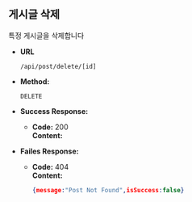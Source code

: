 **게시글 삭제**
----
특정 게시글을 삭제합니다

* **URL**

  `/api/post/delete/[id]`

* **Method:**

  `DELETE`

* **Success Response:**

    * **Code:** 200 <br />
      **Content:** <br/>
    
* **Failes Response:**

    * **Code:** 404 <br />
      **Content:** <br/>
      ```json
      {message:"Post Not Found",isSuccess:false}
      ```
    